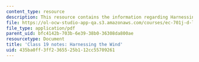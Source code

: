 ```yaml
---
content_type: resource
description: This resource contains the information regarding Harnessing the Wind.
file: https://ol-ocw-studio-app-qa.s3.amazonaws.com/courses/ec-701j-d-lab-i-development-fall-2009/435ba0ff3ff2365525b112cc55709261_MITEC_701JF09_lec19_notes.pdf
file_type: application/pdf
parent_uid: bfc4142b-703b-6e39-38b0-36308da800ae
resourcetype: Document
title: 'Class 19 notes: Harnessing the Wind'
uid: 435ba0ff-3ff2-3655-25b1-12cc55709261
---
```

